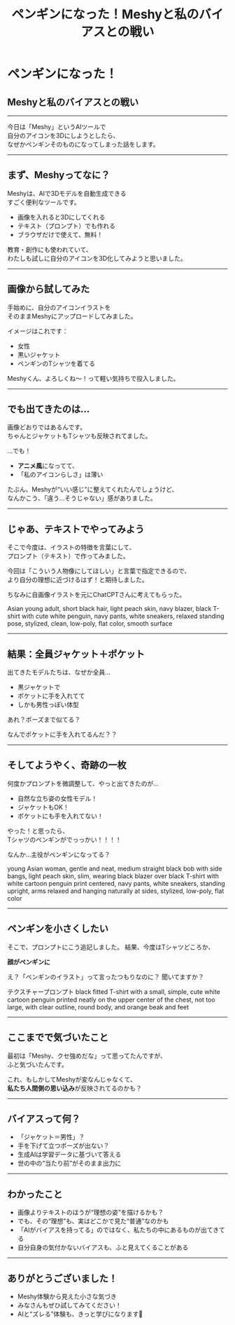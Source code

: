 ﻿---
marp: true
title: ペンギンになった！Meshyと私のバイアスとの戦い
description: LT用
paginate: true
---

# ペンギンになった！  
## Meshyと私のバイアスとの戦い
---

今日は「Meshy」というAIツールで  
自分のアイコンを3Dにしようとしたら、  
なぜかペンギンそのものになってしまった話をします。

---

## まず、Meshyってなに？

Meshyは、AIで3Dモデルを自動生成できる  
すごく便利なツールです。

- 画像を入れると3Dにしてくれる
- テキスト（プロンプト）でも作れる
- ブラウザだけで使えて、無料！

教育・創作にも使われていて、  
わたしも試しに自分のアイコンを3D化してみようと思いました。

---

## 画像から試してみた

手始めに、自分のアイコンイラストを  
そのままMeshyにアップロードしてみました。

イメージはこれです：

- 女性
- 黒いジャケット
- ペンギンのTシャツを着てる

Meshyくん、よろしくね〜！って軽い気持ちで投入しました。

---

## でも出てきたのは…

画像どおりではあるんです。  
ちゃんとジャケットもTシャツも反映されてました。

…でも！

- **アニメ風**になってて、
- 「私のアイコンらしさ」は薄い

たぶん、Meshyが“いい感じ”に整えてくれたんでしょうけど、  
なんかこう、「違う…そうじゃない」感がありました。

---

## じゃあ、テキストでやってみよう

そこで今度は、イラストの特徴を言葉にして、  
プロンプト（テキスト）で作ってみました。

今回は「こういう人物像にしてほしい」と言葉で指定できるので、  
より自分の理想に近づけるはず！と期待しました。

ちなみに自画像イラストを元にChatCPTさんに考えてもらった。

Asian young adult, short black hair, light peach skin, navy blazer, black T-shirt with cute white penguin, navy pants, white sneakers, relaxed standing pose, stylized, clean, low-poly, flat color, smooth surface


---

## 結果：全員ジャケット＋ポケット

出てきたモデルたちは、なぜか全員…

- 黒ジャケットで
- ポケットに手を入れてて
- しかも男性っぽい体型

あれ？ポーズまで似てる？

なんでポケットに手を入れてるんだ？？

---

## そしてようやく、奇跡の一枚

何度かプロンプトを微調整して、やっと出てきたのが…

- 自然な立ち姿の女性モデル！
- ジャケットもOK！
- ポケットにも手を入れてない！

やった！と思ったら、  
Tシャツのペンギンがでっっかい！！！！

なんか…主役がペンギンになってる？

young Asian woman, gentle and neat, medium straight black bob with side bangs, light peach skin, slim, wearing black blazer over black T-shirt with white cartoon penguin print centered, navy pants, white sneakers, standing upright, arms relaxed and hanging naturally at sides, stylized, low-poly, flat color


---

## ペンギンを小さくしたい

そこで、プロンプトにこう追記しました。
結果、今度はTシャツどころか、

**顔がペンギンに**

え？「ペンギンのイラスト」って言ったつもりなのに？
聞いてますか？


テクスチャープロンプト
black fitted T-shirt with a small, simple, cute white cartoon penguin printed neatly on the upper center of the chest, not too large, with clear outline, round body, and orange beak and feet

---

## ここまでで気づいたこと

最初は「Meshy、クセ強めだな」って思ってたんですが、  
ふと気づいたんです。

これ、もしかしてMeshyが変なんじゃなくて、  
**私たち人間側の思い込み**が反映されてるのかも？

---
## バイアスって何？

- 「ジャケット＝男性」？
- 手を下げて立つポーズが出ない？
- 生成AIは学習データに基づいて答える
- 世の中の“当たり前”がそのまま出力に

<!-- セリフ: こういう偏りのことを「バイアス」と呼びます。AIが勝手にそうしてるというより、学習元になってる過去のデータに、すでに偏りがあるんです。つまり、“ジャケットを着た人”の画像が男性でポケットに手を入れてることが多ければ、AIはそれを出してくる。当たり前すぎて気づかなかったことが出力として目の前に出てきた、そんな感じでした。 -->

---

## わかったこと

- 画像よりテキストのほうが“理想の姿”を描けるかも？
- でも、その“理想”も、実はどこかで見た“普通”なのかも
- 「AIがバイアスを持ってる」のではなく、私たちの中にあるものが出てきてる
- 自分自身の気付かないバイアスも、ふと見えてくることがある

<!-- セリフ: 今回、画像よりもテキストのほうが思い通りに近づけた気がしました。でもそれすら、本当に「自分だけの理想」なのか、ちょっと自信がなくなりました。AIに投げた“正しいイメージ”だと思っていたものも、どこかで見たものや、常識と思い込んでいたパターンかもしれません。AIを通して、気づいてなかった自分の思い込みに出会うことがあるんだなと感じました。 -->

---

## ありがとうございました！

- Meshy体験から見えた小さな気づき
- みなさんもぜひ試してみてください！
- AIと“ズレる”体験も、きっと学びになります🐧

<!-- セリフ: 以上、Meshyでペンギンになってしまった私の話でした。ちょっとした遊びから、意外と深いところまで考えさせられました。Meshy、クセはありますが面白いので、ぜひみなさんも試してみてください。ありがとうございました！ -->
